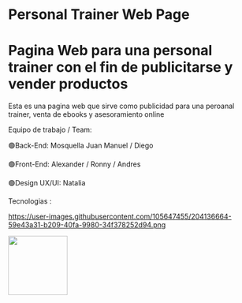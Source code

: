 # Personal Trainer Web Page

# Pagina Web para una personal trainer con el fin de publicitarse y vender productos

Esta es una pagina web que sirve como publicidad para una peroanal trainer, venta de ebooks y asesoramiento online

Equipo de trabajo / Team:

🟢Back-End: Mosquella Juan Manuel / Diego

🟢Front-End: Alexander / Ronny / Andres

🟢Design UX/UI: Natalia

Tecnologias :

https://user-images.githubusercontent.com/105647455/204136664-59e43a31-b209-40fa-9980-34f378252d94.png

<a href="https://codepen.io/carlossalvadordiaz/pen/PozMmdq" target="_blank"> <img src="https://user-images.githubusercontent.com/105647455/204136664-59e43a31-b209-40fa-9980-34f378252d94.png" width="120" height="120"/></a> 

